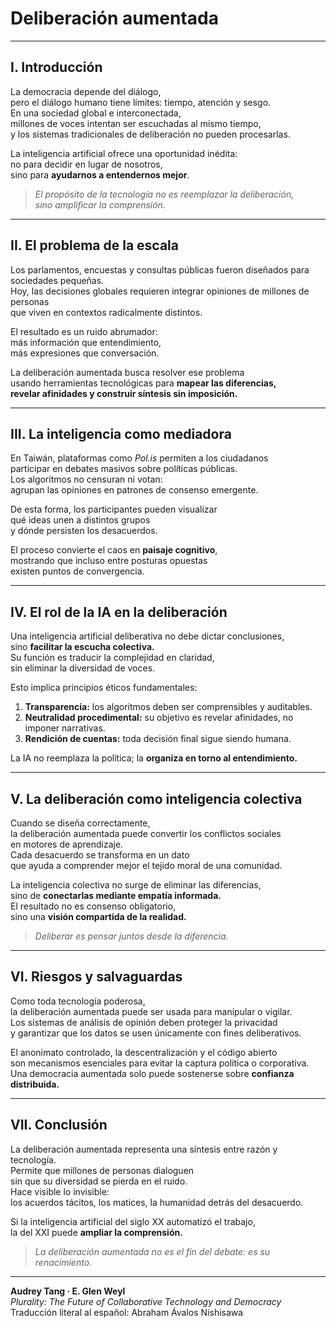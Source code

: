 # Deliberación aumentada

---

## I. Introducción

La democracia depende del diálogo,  
pero el diálogo humano tiene límites: tiempo, atención y sesgo.  
En una sociedad global e interconectada,  
millones de voces intentan ser escuchadas al mismo tiempo,  
y los sistemas tradicionales de deliberación no pueden procesarlas.

La inteligencia artificial ofrece una oportunidad inédita:  
no para decidir en lugar de nosotros,  
sino para **ayudarnos a entendernos mejor**.

> *El propósito de la tecnología no es reemplazar la deliberación,  
sino amplificar la comprensión.*

---

## II. El problema de la escala

Los parlamentos, encuestas y consultas públicas fueron diseñados para sociedades pequeñas.  
Hoy, las decisiones globales requieren integrar opiniones de millones de personas  
que viven en contextos radicalmente distintos.  

El resultado es un ruido abrumador:  
más información que entendimiento,  
más expresiones que conversación.

La deliberación aumentada busca resolver ese problema  
usando herramientas tecnológicas para **mapear las diferencias,  
revelar afinidades y construir síntesis sin imposición.**

---

## III. La inteligencia como mediadora

En Taiwán, plataformas como *Pol.is* permiten a los ciudadanos  
participar en debates masivos sobre políticas públicas.  
Los algoritmos no censuran ni votan:  
agrupan las opiniones en patrones de consenso emergente.  

De esta forma, los participantes pueden visualizar  
qué ideas unen a distintos grupos  
y dónde persisten los desacuerdos.

El proceso convierte el caos en **paisaje cognitivo**,  
mostrando que incluso entre posturas opuestas  
existen puntos de convergencia.

---

## IV. El rol de la IA en la deliberación

Una inteligencia artificial deliberativa no debe dictar conclusiones,  
sino **facilitar la escucha colectiva.**  
Su función es traducir la complejidad en claridad,  
sin eliminar la diversidad de voces.

Esto implica principios éticos fundamentales:
1. **Transparencia:** los algoritmos deben ser comprensibles y auditables.  
2. **Neutralidad procedimental:** su objetivo es revelar afinidades, no imponer narrativas.  
3. **Rendición de cuentas:** toda decisión final sigue siendo humana.  

La IA no reemplaza la política; la **organiza en torno al entendimiento.**

---

## V. La deliberación como inteligencia colectiva

Cuando se diseña correctamente,  
la deliberación aumentada puede convertir los conflictos sociales  
en motores de aprendizaje.  
Cada desacuerdo se transforma en un dato  
que ayuda a comprender mejor el tejido moral de una comunidad.

La inteligencia colectiva no surge de eliminar las diferencias,  
sino de **conectarlas mediante empatía informada.**  
El resultado no es consenso obligatorio,  
sino una **visión compartida de la realidad.**

> *Deliberar es pensar juntos desde la diferencia.*

---

## VI. Riesgos y salvaguardas

Como toda tecnología poderosa,  
la deliberación aumentada puede ser usada para manipular o vigilar.  
Los sistemas de análisis de opinión deben proteger la privacidad  
y garantizar que los datos se usen únicamente con fines deliberativos.  

El anonimato controlado, la descentralización y el código abierto  
son mecanismos esenciales para evitar la captura política o corporativa.  
Una democracia aumentada solo puede sostenerse sobre **confianza distribuida.**

---

## VII. Conclusión

La deliberación aumentada representa una síntesis entre razón y tecnología.  
Permite que millones de personas dialoguen  
sin que su diversidad se pierda en el ruido.  
Hace visible lo invisible:  
los acuerdos tácitos, los matices, la humanidad detrás del desacuerdo.

Si la inteligencia artificial del siglo XX automatizó el trabajo,  
la del XXI puede **ampliar la comprensión.**

> *La deliberación aumentada no es el fin del debate: es su renacimiento.*

---

**Audrey Tang · E. Glen Weyl**  
*Plurality: The Future of Collaborative Technology and Democracy*  
Traducción literal al español: Abraham Ávalos Nishisawa
